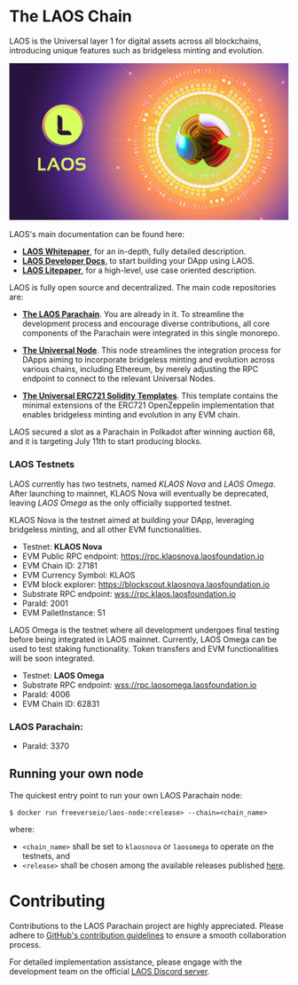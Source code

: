 # The LAOS Chain

LAOS is the Universal layer 1 for digital assets across all blockchains, introducing unique features such as bridgeless minting and evolution. 

![LAOS Logo](docs/LAOS_logo.png)

LAOS's main documentation can be found here:
- **[LAOS Whitepaper](https://github.com/freeverseio/laos-whitepaper/blob/main/laos.pdf)**, for an in-depth, fully detailed description.
- **[LAOS Developer Docs](https://docs.laosnetwork.io/)**, to start building your DApp using LAOS.
- **[LAOS Litepaper](https://laosnetwork.io/downloads/LAOS_litepaper.pdf)**, for a high-level, use case oriented description.

LAOS is fully open source and decentralized. The main code repositories are:

* **[The LAOS Parachain](#the-laos-parachain-monorepo)**. You are already in it. To streamline the development process and encourage diverse contributions, all core components of the Parachain were integrated in this single monorepo.

* **[The Universal Node](https://github.com/freeverseio/laos-universal-node)**. This node streamlines the integration process for DApps aiming to incorporate bridgeless minting and evolution across various chains, including Ethereum, by merely adjusting the RPC endpoint to connect to the relevant Universal Nodes.

* **[The Universal ERC721 Solidity Templates](https://github.com/freeverseio/laos-erc721)**. This template contains the minimal extensions of the ERC721 OpenZeppelin implementation that enables bridgeless minting and evolution in any EVM chain.

LAOS secured a slot as a Parachain in Polkadot after winning auction 68,
and it is targeting July 11th to start producing blocks.

### LAOS Testnets

LAOS currently has two testnets, named *KLAOS Nova* and *LAOS Omega*. 
After launching to mainnet, KLAOS Nova will eventually be deprecated,
leaving *LAOS Omega* as the only officially supported testnet.

KLAOS Nova is the testnet aimed at building your DApp, leveraging bridgeless minting, and all other EVM functionalities.

* Testnet: **KLAOS Nova**
* EVM Public RPC endpoint: https://rpc.klaosnova.laosfoundation.io
* EVM Chain ID: 27181
* EVM Currency Symbol: KLAOS 
* EVM block explorer: https://blockscout.klaosnova.laosfoundation.io
* Substrate RPC endpoint: [wss://rpc.klaos.laosfoundation.io](https://polkadot.js.org/apps/?rpc=wss%3A%2F%2Frpc.klaosnova.laosfoundation.io#/rpc)   
* ParaId: 2001
* EVM PalletInstance: 51

LAOS Omega is the testnet where all development undergoes final testing before being integrated in LAOS mainnet. Currently, LAOS Omega can be used to test staking functionality. Token transfers and EVM functionalities will be soon integrated.

* Testnet: **LAOS Omega**
* Substrate RPC endpoint: [wss://rpc.laosomega.laosfoundation.io](https://polkadot.js.org/apps/?rpc=wss%3A%2F%2Frpc.laosomega.laosfoundation.io#/rpc)   
* ParaId: 4006
* EVM Chain ID: 62831


### LAOS Parachain: 
* ParaId: 3370

## Running your own node

The quickest entry point to run your own LAOS Parachain node:
```
$ docker run freeverseio/laos-node:<release> --chain=<chain_name>
```
where:
* `<chain_name>` shall be set to `klaosnova` or `laosomega` to operate on the testnets, and
* `<release>` shall be chosen among the available releases published [here](https://github.com/freeverseio/laos/releases).

# Contributing

Contributions to the LAOS Parachain project are highly appreciated. Please adhere to [GitHub's contribution guidelines](https://docs.github.com/en/get-started/quickstart/contributing-to-projects) to ensure a smooth collaboration process.

For detailed implementation assistance, please engage with the development team on the official [LAOS Discord server](https://discord.gg/5YX9DHda).
